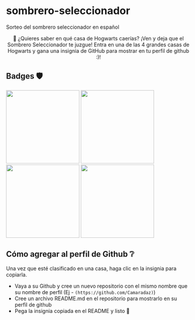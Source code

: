 # sombrero-seleccionador
Sorteo del sombrero seleccionador en español

<p align="center">
🧹 ¿Quieres saber en qué casa de Hogwarts caerías? ¡Ven y deja que el Sombrero Seleccionador te juzgue! Entra en una de las 4 grandes casas de Hogwarts y gana una insignia de GitHub para mostrar en tu perfil de github :)!
</p>

## Badges 🛡️

<img src="https://i.imgur.com/KTKAh5q.gif" width="200px"></img>
<img src="https://i.imgur.com/tUT9HkX.gif" width="200px"></img>
<img src="https://i.imgur.com/k1m4uZH.gif" width="200px"></img>
<img src="https://i.imgur.com/UuimZnK.gif" width="200px"></img>

## Cómo agregar al perfil de Github ❔


Una vez que esté clasificado en una casa, haga clic en la insignia para copiarla.

- Vaya a su Github y cree un nuevo repositorio con el mismo nombre que su nombre de perfil (Ej - ```(https://github.com/Camaradaz)```)
- Cree un archivo README.md en el repositorio para mostrarlo en su perfil de github
- Pega la insignia copiada en el README y listo 🎊


